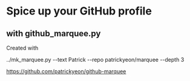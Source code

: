 
# Spice up your GitHub profile
## with github_marquee.py

Created with

../mk_marquee.py --text Patrick --repo patrickyeon/marquee --depth 3

https://github.com/patrickyeon/github-marquee
